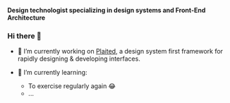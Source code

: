 **Design technologist specializing in design systems and Front-End Architecture**

### Hi there 👋
- 🔭 I’m currently working on [Plaited](https://github.com/plaited/plaited), a design system first framework for rapidly designing & developing interfaces.

- 🌱 I’m currently learning:
  - To exercise regularly again 😂
  - ...

<!--
**EdwardIrby/edwardirby** is a ✨ _special_ ✨ repository because its `README.md` (this file) appears on your GitHub profile.

Here are some ideas to get you started:

- 🔭 I’m currently working on ...
- 🌱 I’m currently learning ...
- 👯 I’m looking to collaborate on ...
- 🤔 I’m looking for help with ...
- 💬 Ask me about ...
- 📫 How to reach me: ...
- 😄 Pronouns: ...
- ⚡ Fun fact: ...
-->
